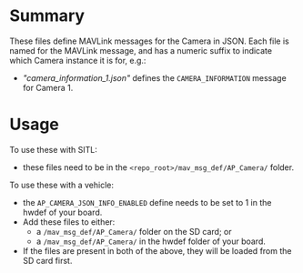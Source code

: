 # Summary

These files define MAVLink messages for the Camera in JSON. Each file is named
for the MAVLink message, and has a numeric suffix to indicate which Camera
instance it is for, e.g.:
* _"camera_information_1.json"_ defines the `CAMERA_INFORMATION` message for Camera 1.

# Usage
To use these with SITL:
* these files need to be in the `<repo_root>/mav_msg_def/AP_Camera/` folder.

To use these with a vehicle:
* the `AP_CAMERA_JSON_INFO_ENABLED` define needs to be set to 1 in the hwdef of your board.
* Add these files to either:
    * a `/mav_msg_def/AP_Camera/` folder on the SD card; or
    * a `/mav_msg_def/AP_Camera/` in the hwdef folder of your board.
* If the files are present in both of the above, they will be loaded from the SD card first.
